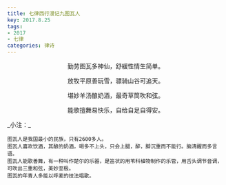 ```yaml
---
title: 七律西行漫记九图瓦人
key: 2017.8.25
tags: 
- 2017
- 七律
categories: 律诗
---
```


<p align="center">勤劳图瓦多神仙，舒緩性情生简单。
</p>
<p align="center">放牧平原善玩雪，骠骑山谷可追天。
</p>
<p align="center">堪妙羊汤酿奶酒，最奇草筒吹和弦。
</p>
<p align="center">能歌擅舞易快乐，自给自足自得安。
</p>
_小注：_

```
图瓦人是我国最小的民族，只有2600多人。
图瓦人喜欢饮酒，其酿的奶酒，喝多不上头，只会上腿，醉，脚沉重而不能行。脑清醒而多言语。
图瓦人能歌善舞，有一种叫作楚尔的乐器，是笛状的用苇科植物制作的乐管，用舌头调节音调，可吹出三重和弦，美妙至极。
图瓦的年青人多能以呼麦的技法唱歌。
```